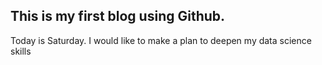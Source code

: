   ## This is my first blog using Github.
  Today is Saturday.
  I would like to make a plan to deepen my data science skills
